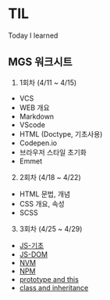 # TIL

Today I learned

## MGS 워크시트

1. 1회차 (4/11 ~ 4/15)

- VCS
- WEB 개요
- Markdown
- VScode
- HTML (Doctype, 기초사용)
- Codepen.io
- 브라우저 스타일 초기화
- Emmet

2. 2회차 (4/18 ~ 4/22)

- HTML 문법, 개념
- CSS 개요, 속성
- SCSS

3. 3회차 (4/25 ~ 4/29)

- [JS-기초](https://github.com/youngcodej22/TIL/blob/main/posts/03_JS/01_js_basic.md)
- [JS-DOM](https://github.com/youngcodej22/TIL/blob/main/posts/03_JS/03_js_DOM.md)
- [NVM](https://github.com/youngcodej22/TIL/blob/main/posts/07_DEVELOPMENT_TOOLS/01_NVM.md)
- [NPM](https://github.com/youngcodej22/TIL/blob/main/posts/07_DEVELOPMENT_TOOLS/02_NPM.md)
- [prototype and this](https://github.com/youngcodej22/TIL/blob/main/posts/03_JS/04_js_prototype.md)
- [class and inheritance](https://github.com/youngcodej22/TIL/blob/main/posts/03_JS/05_js_class.md)
